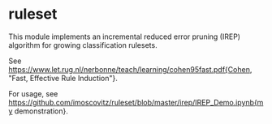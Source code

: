 # ruleset
This module implements an incremental reduced error pruning (IREP) algorithm for growing classification rulesets.

See https://www.let.rug.nl/nerbonne/teach/learning/cohen95fast.pdf{Cohen, "Fast, Effective Rule Induction"}.  

For usage, see https://github.com/imoscovitz/ruleset/blob/master/irep/IREP_Demo.ipynb{my demonstration}.
